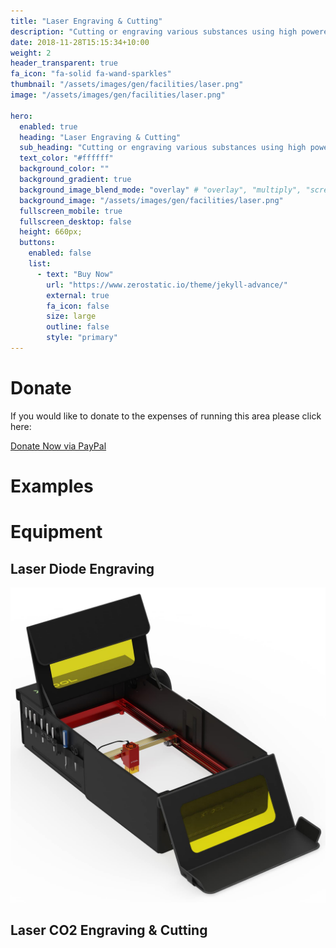 ```yaml
---
title: "Laser Engraving & Cutting"
description: "Cutting or engraving various substances using high powered lasers."
date: 2018-11-28T15:15:34+10:00
weight: 2
header_transparent: true
fa_icon: "fa-solid fa-wand-sparkles"
thumbnail: "/assets/images/gen/facilities/laser.png"
image: "/assets/images/gen/facilities/laser.png"

hero:
  enabled: true
  heading: "Laser Engraving & Cutting"
  sub_heading: "Cutting or engraving various substances using high powered lasers."
  text_color: "#ffffff"
  background_color: ""
  background_gradient: true
  background_image_blend_mode: "overlay" # "overlay", "multiply", "screen"
  background_image: "/assets/images/gen/facilities/laser.png"
  fullscreen_mobile: true
  fullscreen_desktop: false
  height: 660px;
  buttons:
    enabled: false
    list:
      - text: "Buy Now"
        url: "https://www.zerostatic.io/theme/jekyll-advance/"
        external: true
        fa_icon: false
        size: large
        outline: false
        style: "primary"
---
```


# Donate

If you would like to donate to the expenses of running this area please click here:

<a class="button button-dark" href="https://www.paypal.com/donate/?hosted_button_id=HD8PMYK7JWF8N">Donate Now via PayPal</a>


# Examples

# Equipment

## Laser Diode Engraving

![XTool](/assets/images/gen/facilities/xtool.jpeg)

## Laser CO2 Engraving & Cutting
